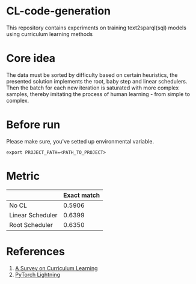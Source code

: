 # CL-code-generation
This repository contains experiments on training text2sparql(sql) models using curriculum learning methods

# Core idea
The data must be sorted by difficulty based on certain heuristics, the presented solution implements the root, baby step and linear schedulers.
Then the batch for each new iteration is saturated with more complex samples, thereby imitating the process of human learning - from simple to complex.

# Before run
Please make sure, you've setted up environmental variable.

```export PROJECT_PATH=<PATH_TO_PROJECT>```

# Metric
|                  | Exact match |
|------------------|-------------|
| No CL            | 0.5906      |
| Linear Scheduler | 0.6399      |
| Root Scheduler   | 0.6350      |

# References
1. [A Survey on Curriculum Learning](https://arxiv.org/pdf/2010.13166.pdf)
2. [PyTorch Lightning](https://www.google.com/url?sa=t&rct=j&q=&esrc=s&source=web&cd=&ved=2ahUKEwjFhriAoIv_AhVxkosKHWNAC5QQFnoECAoQAQ&url=https%3A%2F%2Fwww.pytorchlightning.ai%2Findex.html&usg=AOvVaw0dUoDetysXV3vO9AWfPtyy)
